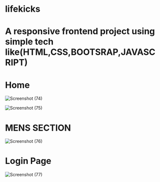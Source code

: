 # lifekicks
# A responsive frontend project using simple tech like(HTML,CSS,BOOTSRAP,JAVASCRIPT)
# Home
![Screenshot (74)](https://user-images.githubusercontent.com/92195182/169889771-f3d058cd-7be3-43d5-862e-067758adb510.png)

![Screenshot (75)](https://user-images.githubusercontent.com/92195182/169889943-058720d6-6245-4352-892e-18d050ca1c24.png)
<br>
# MENS SECTION
![Screenshot (76)](https://user-images.githubusercontent.com/92195182/169890095-564bf59f-865f-4f36-832d-dd32078b5c93.png)
<br>
# Login Page
![Screenshot (77)](https://user-images.githubusercontent.com/92195182/169890103-bd91ed29-8fe4-4179-8129-998cfa8853c2.png)
